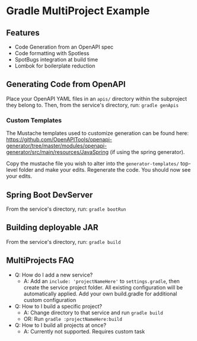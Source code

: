 # Gradle MultiProject Example

## Features

* Code Generation from an OpenAPI spec
* Code formatting with Spotless
* SpotBugs integration at build time
* Lombok for boilerplate reduction

## Generating Code from OpenAPI

Place your OpenAPI YAML files in an `apis/` directory within the subproject they belong to.
Then, from the service's directory, run: `gradle genApis`

### Custom Templates

The Mustache templates used to customize generation can be found here: https://github.com/OpenAPITools/openapi-generator/tree/master/modules/openapi-generator/src/main/resources/JavaSpring (if using the spring generator).

Copy the mustache file you wish to alter into the `generator-templates/` top-level folder and make your edits. Regenerate
the code. You should now see your edits.

## Spring Boot DevServer

From the service's directory, run: `gradle bootRun`

## Building deployable JAR

From the service's directory, run: `gradle build`

## MultiProjects FAQ

* Q: How do I add a new service?
    * A: Add an `include: 'projectNameHere'` to `settings.gradle`, then create the service project folder. All existing configuration will be automatically applied. Add your own build.gradle for additional custom configuration
* Q: How to I build a specific project?
    * A: Change directory to that service and run `gradle build`
    * OR: Run `gradle :projectNameHere:build`
* Q: How to I build all projects at once?
    * A: Currently not supported. Requires custom task
